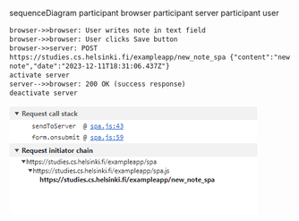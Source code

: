 sequenceDiagram
participant browser
participant server
participant user

    browser->>browser: User writes note in text field
    browser->>browser: User clicks Save button
    browser->>server: POST https://studies.cs.helsinki.fi/exampleapp/new_note_spa {"content":"new note","date":"2023-12-11T18:31:06.437Z"}
    activate server
    server-->>browser: 200 OK (success response)
    deactivate server

![Alt text](image-1.png)
